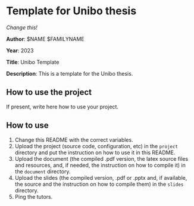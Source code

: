 # Template for Unibo thesis
_Change this!_

**Author**: $NAME $FAMILYNAME

**Year**: 2023

**Title**: Unibo Template

**Description**: This is a template for the Unibo thesis.

## How to use the project
If present, write here how to use your project.

## How to use
1. Change this README with the correct variables.
2. Upload the project (source code, configuration, etc) in the `project`
   directory and put the instruction on how to use it in this README.
3. Upload the document (the compiled .pdf version, the latex source files 
   and resources, and, if needed, the instruction on how to compile it) 
   in the `document` directory.
4. Upload the slides (the compiled version, .pdf or .pptx and, if
   available, the source and the instruction on how to compile them) in
   the `slides` directory.
5. Ping the tutors.
